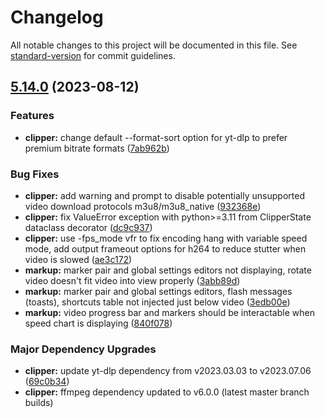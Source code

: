 # Changelog

All notable changes to this project will be documented in this file. See [standard-version](https://github.com/conventional-changelog/standard-version) for commit guidelines.

## [5.14.0](https://github.com/exwm/yt_clipper/compare/v5.12.0...v5.14.0) (2023-08-12)


### Features

* **clipper:** change default --format-sort option for yt-dlp to prefer premium bitrate formats ([7ab962b](https://github.com/exwm/yt_clipper/commit/7ab962b3a105b196d0ba45500333e0eb9c6530bc))


### Bug Fixes

* **clipper:** add warning and prompt to disable potentially unsupported video download protocols m3u8/m3u8_native ([932368e](https://github.com/exwm/yt_clipper/commit/932368eec74ad6872d8eebb8b79c4dbb7bd49fbf))
* **clipper:** fix ValueError exception with python>=3.11 from ClipperState dataclass decorator ([dc9c937](https://github.com/exwm/yt_clipper/commit/dc9c9375516da7f0393ad46b1d5714493c157856))
* **clipper:** use -fps_mode vfr to fix encoding hang with variable speed mode, add output frameout options for h264 to reduce stutter when video is slowed ([ae3c172](https://github.com/exwm/yt_clipper/commit/ae3c17280dfa8997a68f1d547c1e61afbf75d4a0))
* **markup:** marker pair and global settings editors not displaying, rotate video doesn't fit video into view properly ([3abb89d](https://github.com/exwm/yt_clipper/commit/3abb89d6569acd4fccf1a914c33ef4440a9befad))
* **markup:** marker pair and global settings editors, flash messages (toasts), shortcuts table not injected just below video ([3edb00e](https://github.com/exwm/yt_clipper/commit/3edb00ebc26f6f6bd70019716faec44b883d7f44))
* **markup:** video progress bar and markers should be interactable when speed chart is displaying ([840f078](https://github.com/exwm/yt_clipper/commit/840f07862570f8dc3e3d7bbb5035f360692ff291))


### Major Dependency Upgrades

* **clipper:** update yt-dlp dependency from v2023.03.03 to v2023.07.06 ([69c0b34](https://github.com/exwm/yt_clipper/commit/69c0b3417693bcb9a067045cf0ade8f10e51e2e0))
* **clipper:** ffmpeg dependency updated to v6.0.0 (latest master branch builds)
